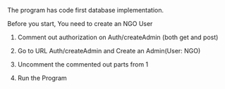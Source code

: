 The program has code first database implementation. 

Before you start, You need to create an NGO User

1. Comment out authorization on Auth/createAdmin (both get and post)

2. Go to URL Auth/createAdmin and Create an Admin(User: NGO)

3. Uncomment the commented out parts from 1

4. Run the Program
